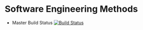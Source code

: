 # Software Engineering Methods
- Master Build Status [![Build Status](https://travis-ci.com/Luke270601/SEM.svg?branch=master)](https://travis-ci.com/Luke270601/SEM)
